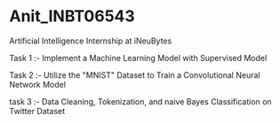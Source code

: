 # Anit_INBT06543
Artificial Intelligence Internship at iNeuBytes

Task 1 :- Implement a Machine Learning Model with Supervised Model

Task 2 :- Utilize the "MNIST" Dataset to Train a Convolutional Neural Network Model

task 3 :- Data Cleaning, Tokenization, and naive Bayes Classification on Twitter Dataset
